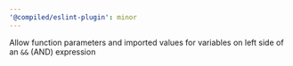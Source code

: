 ```yaml
---
'@compiled/eslint-plugin': minor
---
```


Allow function parameters and imported values for variables on left side of an `&&` (AND) expression
